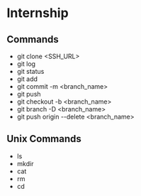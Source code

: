 # Internship
## Commands
* git clone <SSH_URL>
* git log
* git status
* git add 
* git commit -m <branch_name>
* git push
* git checkout -b <branch_name>
* git branch -D <branch_name>
* git push origin --delete <branch_name>

## Unix Commands
* ls
* mkdir
* cat
* rm
* cd

